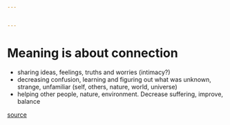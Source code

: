 ```yaml
---


---
```


# Meaning is about connection

- sharing ideas, feelings, truths and worries (intimacy?)
- decreasing confusion, learning and figuring out what was unknown, strange, unfamiliar (self, others, nature, world, universe)
- helping other people, nature, environment. Decrease suffering, improve, balance

[source](https://www.theschooloflife.com/thebookoflife/the-meaning-of-life/)



